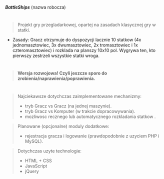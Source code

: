***BattleShips*** (nazwa robocza)
#
#
   >Projekt gry przegladarkowej, opartej na zasadach klasycznej gry w statki. 
 * Zasady: 
Gracz otrzymuje do dyspozycji lacznie 10 statkow (4x jednomasztowiec, 3x dwumasztowiec, 2x tromasztowiec i 1x czteromasztowiec) i rozklada na planszy 10x10 pol. Wygrywa ten, kto pierwszy zestrzeli wszystkie statki wroga.
#
#



>**Wersja rozwojowa! Czyli jeszcze sporo do zrobienia/naprawienia/poprawienia.**
#
#


   >Najciekawsze dotychczas zaimplementowane mechanizmy:
   >* tryb Gracz vs Gracz (na jednej maszynie).
   >* tryb Gracz vs Komputer (w trakcie dopracowywania).
   >* mozliwosc recznego lub automatycznego rozkladania statkow .


   >Planowane (opcjonalne) moduly dodatkowe:
   >* rejestracja gracza i logowanie (prawdopodobnie z uzyciem PHP i MySQL).




>Dotychczas uzyte technologie:
>* HTML + CSS
>* JavaScript
> * jQuery



